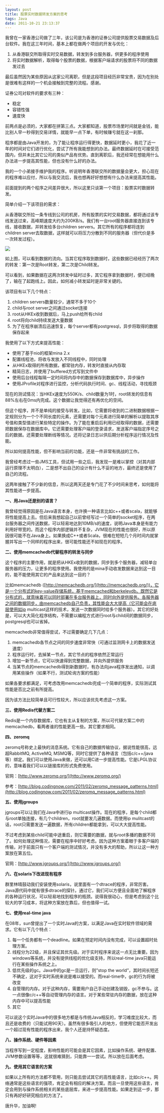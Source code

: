 ```yaml
---
layout: post
title: 股票实时数据转发方案的思考
tags: Java
date: 2011-10-21 23:13:37
---
```


我曾在一家香港公司做了三年，该公司是为香港的证券公司提供股票交易数据及后台软件。我在这三年时间，基本上都在做两个项目的开发与优化：

1.  从香港联交所取得实时交易数据，转发到多台服务器，供更多的程序使用
2.  将实时数据解析，取得每个股票的数据，根据客户端请求的股票将不同的数据发过去

最后虽然因为某些原因从这家公司离职，但是这段项目经历非常宝贵，因为在别处是很难有这样的一个机会接触到完整的流程。感谢。

证券公司对软件的要求有三种：

*   稳定
*   容错性强
*   速度快

前两点是必须的，大家都在拼第三点。大家都知道，股票市场里时间就是金钱，能比别人早一秒得到交易详情，就能早一点下单，有时候赚亏就在这一刹那。

程序都是由Java开发的，为了能让程序运行得更快，数据延时更小，我花了近一年的时间对它们进行优化，尝试了所有我能想到的办法。最终数据延时在可接受范围内，但并未比其它公司的类似产品有优势。直到离职后，我还经常在想能用什么办法进一步提高其性能，但也没有什么好的办法。

我的一个小弟接手维护我的程序。听说明年香港联交所的数据量会更大，担心现在的程序难以应付，所以与我交流后，我也想再好好想想有什么办法来提高其性能。

前面提到的两个程序之间差异很大，所以这里只谈第一个项目：股票实时数据转发。

 <span id="more-454"></span>
<p>简单介绍一下该项目的需求：

从香港联交所拉一条专线到公司的机房，所有股票的实时交易数据，都将通过该专线发送过来，高峰期速度大约为200KB/s。我们有一台root服务器直接连到该专线，接收数据，并转发给多台children servers。其它所有的程序都将连到children server去取数据，这样就可以将压力分散到不同的服务器（但代价是多一次转发过程）。

![](http://freewind.me/wp-content/uploads/2011/10/zrclip_001p40b9956d.png)

如上图，可以看到数据的流向。当其它程序取到数据时，这些数据已经经历了两次的转发：第一次是Root转发，第二次是Child转发。

可以看到，如果数据在这两次转发中延时过多，其它程序拿到数据时，便已经晚了，输在了起跑线上。因此，如何减小转发延时是非常关键的。

该项目有以下几个特点：

1.  children servers数量较少，通常不多于10个
2.  child与root server之间通过socket连接
3.  root从HKEx收到数据后，马上push给所有child
4.  root将向child持续发送大量数据
5.  为了在程序崩溃后迅速恢复，每个server都有postgresql，异步将取得的数据保存起来

我使用了以下方式来提高性能：

*   使用了基于nio的框架mina 2.x
*   配置线程池，将收与发放入不同线程中，同时处理
*   从HKEx取得的所有数据，都常驻内存，转发时直接从内存取
*   精简日志，并使用了buffered方式写到文件中
*   使用后台线程每隔一定时间将内存中的数据保存到数据库中，异步操作
*   使用JProfile对程序进行监控，分析代码执行时间、gc、线程活动，寻找瓶颈

现在的测试情况：当HKEx速度为550K/s、child数量为1时，root转发的信息有88%左右在0ms内完成。这个数据让我觉得还有再优化的空间。

但这个程序，并不是单纯的接受与转发。比如，它需要将收到的二进制数据根据一定规则分为一个个不同长度的元素，还需要对每个元素进行简单的解析以提取其序号值和类型值进行某些特定的操作。为了能在重启后利用已经取得的数据，还需要把数据保存在数据库中。它还需要处理客户端的登录请求，发送客户端指定序号之后的数据。还需要处理断线等情况。还将记录日志以供后期分析程序运行情况及性能。

所以如何提高性能，但不影响当前的功能，还是一件非常有挑战的工作。

我曾经考虑过一些JMS工具，但试用一些之后，我发现一是难以掌控（对其内部运行原理不太明白），二是想不出自己的设计有什么不妥的地方，最终还是使用了自己的流程。

这两年接触了不少新的信息，所以这两天还是专门花了不少时间来思考，如何能将其性能进一步提高。

**一、用Java还是别的语言？**

我曾经觉得原因是在Java语言本身，也许换一种语言比如c++或者scala，就能够将性能提高上去。但后来我想起自己以前曾经写过一个简单的socket程序，在两台服务器之间传送数据，可以轻易地达到10MB/s的速度，说明Java本身是有能力利用好带宽的。而这个程序内部逻辑并不复杂，JVM现在的性能也很好，所以原因很可能不在Java身上。如果换成C++或者Scala，很难在短短几个月时间内就掌握并写出一个同样的程序出来，很可能性能还不如现在的程序。

**二、使用memcachedb代替程序的转发与同步**

这个程序的主要作用，就是把从HKEx收到的数据，同步到多个服务器，减轻单台服务器的压力，让更多的程序使用。我使用的是mina手动收发数据来达到这一目的，能不能使用其它的产品来达到这一目的？

比如memcachedb ([http://memcachedb.org/](http://memcachedb.org/))，它是一个分布式的key-value存储系统，基于memcached和berkeleydb。既然它是分布式的，就意味着可以同时部署在多台服务器上，同时向外提供服务。各服务器之间的数据同步，由memcachedb自己负责，其性能会大大提高（它可能会在底层使用如ip multicast这样的技术，发送一次数据同时给多个服务器）。其它的好处是，可以大大简化程序结构，不需要以编程方式进行root与child间的数据同步，postgresql也可以省掉。

memcachedb非常值得尝试，不过需要确定几下几点：

1.  memcachedb各节点之间的同步速度非常快（可通过监测网卡上的数据发送速度）
2.  程序运行时，去掉某一节点，其它节点的程序依然正常运行
3.  增加一新节点，它可以快速得到完整数据，并向外提供服务
4.  当某节点的memcachedb得到新数据时，有办法向java程序发出通知，以调用某些操作（如果不行，测试轮询方案的性能）

如果各要求都满足，可考虑改用memcachedb完成一个简单的程序，实际测试其性能是否比之前有所提高。

因为该方法比较简单且可行性较大，所以应该优先考虑这一方案。

**三、使用Redis代替方案二**

Redis是一个内存数据库，它也有主从复制的方案，所以可代替方案二中的memcachedb，看两者谁的性能更高一些。其它要求相同。

**四、zeromq**

zeromq号称史上最快的消息系统。它有自己的数据传输协议，据说性能很高，远超RabbitMQ, ActiveMQ, MSMQ等，同时它提供了各种语言（包括c/c++/java等）绑定。我们可以使用Java来做，还可以用C进一步提高性能。它是LPGL协议的，意味着我们可以以链接库的形式免费使用。

官网：[http://www.zeromq.org/](http://www.zeromq.org/)

参考：[http://blog.codingnow.com/2011/02/zeromq_message_patterns.html](http://blog.codingnow.com/2011/02/zeromq_message_patterns.html)

**五、使用jgroups**

jgroups可以让我们在Java中进行ip multicast操作。现在的程序，是每个child都与root单独连接，有几个children，root就要发几遍数据。而使用ip mulitcast的话，root只需要发送一遍数据，所有children都能拿到，可以大大提高性能。

不过考虑到某些child可能中途重启，则它需要的数据，就与root多播的数据不同了。如何处理这种情况，需要在程序中好好考虑。因为这种方案着眼于多客户端的传输，对于前面只有一个客户端的测试情况，并没有多大的帮助，所以让这一种方案放在第五位。

官网：[http://www.jgroups.org/](http://www.jgroups.org/)

**六、在solaris下改进现有程序**

群里林晴鼓动我们安装使用solaris，说里面有一个dtrace的程序，非常厉害。Java源代码中就有很多dtrace的探针。通过它，我们可以方便且全面地了解程序的各种运行状况，可以轻易地找到程序的瓶颈。说得我很动心，但是考虑到这个比较大的学习成本，将这种方案放在靠后，但也值得一试。

**七、使用real-time java**

在08年，sun曾提出了一个实时Java的方案，以满足Java在实时软件领域的需求。它有以下几个特点：

1.  每一个任务都有一个deadline。如果在预定时间内没有完成，可以设置超时处理方案。
2.  线程分为22级，并且保证其优先级。对于实时程序来说这一点无比重要。因为windows等系统，并没有提供线程的优化级支持，所以real-time java只能运行在某些操作系统之上。
3.  低优先级的gc。Java中的gc是一旦运行，则&#8221;stop the world&#8221;，其时间长短还不确定，这对于实时系统来说是难以接受的。而real-time中，gc的行为将被改变
4.  自管理的内存。对于这种内存，需要用户自己手动创建及销毁，gc不参与。这一点很像c/c++等自动管理内存的语言。对于某些常驻内存的数据，放在这种内存中可以提高性能
5.  其它

可以说这个实时Java中的很多地方都是与传统Java相反的，学习难度比较大，而且还是收费的（只能试用90天）。虽然有很多吸引人的地方，但使用它能否开发出一个超过现有性能的程序出来，我个人还是持怀疑态度。

**八、操作系统、硬件等因素**

当程序写到一定程度，影响性能的可能会是其它因素，比如操作系统、硬件配置、JVM参数设置等等，这就很难猜到，只能靠一一尝试。所以放在后面考虑。

**九、使用其它语言的方案**

如果以上所有的方法都不管用，则只能去尝试其它的高性能语言，比如c/c++。网络通常是这些语言的强项，肯定会有相应的解决方案。而且一旦使用这些语言，肯定会用到与操作系统相关的某些底层库，来进一步提高性能。如果走到这一步，那只有再好好研究相应的方法了。

唐升华，加油啊!
